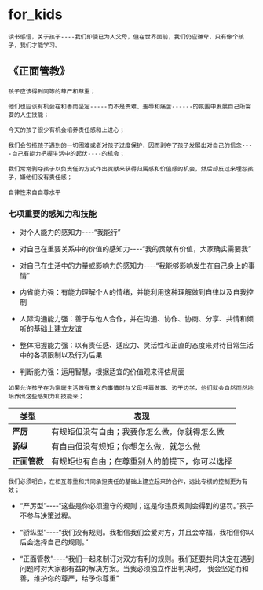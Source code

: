 # for_kids
    
    读书感悟，关于孩子----我们即使已为人父母，但在世界面前，我们仍应谦卑，只有像个孩子，我们才能学习。

## 《正面管教》
    孩子应该得到同等的尊严和尊重；
    
    他们也应该有机会在和善而坚定-----而不是责难、羞辱和痛苦------的氛围中发展自己所需要的人生技能；
    
    今天的孩子很少有机会培养责任感和上进心；
    
    我们会包揽孩子遇到的一切困难或者对孩子过度保护，因而剥夺了孩子发展出对自己的信念----自己有能力把握生活中的起伏----的机会；
    
    我们常常剥夺孩子以负责任的方式作出贡献来获得归属感和价值感的机会，然后却反过来埋怨孩子，嫌他们没有责任感；
    
    自律性来自自尊水平
    
### 七项重要的感知力和技能

   - 对个人能力的感知力----“我能行”
    
   - 对自己在重要关系中的价值的感知力----“我的贡献有价值，大家确实需要我”
    
   - 对自己在生活中的力量或影响力的感知力----“我能够影响发生在自己身上的事情”
    
   - 内省能力强：有能力理解个人的情绪，并能利用这种理解做到自律以及自我控制
    
   - 人际沟通能力强：善于与他人合作，并在沟通、协作、协商、分享、共情和倾听的基础上建立友谊
    
   - 整体把握能力强：以有责任感、适应力、灵活性和正直的态度来对待日常生活中的各项限制以及行为后果
    
   - 判断能力强：运用智慧，根据适宜的价值观来评估局面
   
    如果允许孩子在为家庭生活做有意义的事情时与父母并肩做事、边干边学，他们就会自然而然地培养出这些感知力和技能来；
| 类型  | 表现|
| ---------- | -----------|
| __严厉__   | 有规矩但没有自由；我要你怎么做，你就得怎么做   |
| __骄纵__   | 有自由但没有规矩；你想怎么做，就怎么做   |
| __正面管教__   | 有规矩也有自由；在尊重别人的前提下，你可以选择   |

    我们必须明白，在相互尊重和共同承担责任的基础上建立起来的合作，远比专横的控制更为有效；
    
 * “严厉型”----“这些是你必须遵守的规则；这是你违反规则会得到的惩罚。”孩子不参与决策过程。
    
 * “骄纵型”----“我们没有规则。我相信我们会爱对方，并且会幸福，我相信你以后会选择自己的规则。”
    
 * “正面管教”----“我们一起来制订对双方有利的规则。我们还要共同决定在遇到问题时对大家都有益的解决方案。当我必须独立作出判决时，
    我会坚定而和善，维护你的尊严，给予你尊重”